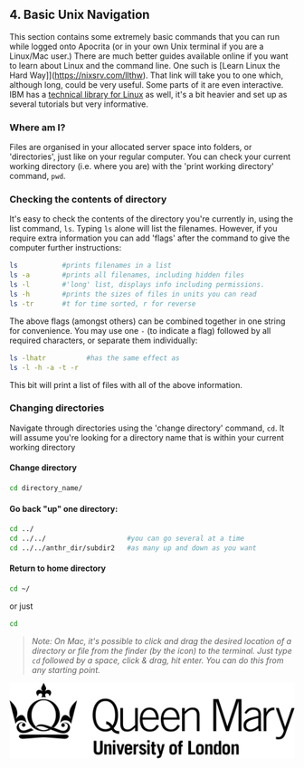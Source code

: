 ## 4. Basic Unix Navigation
This section contains some extremely basic commands that you can run while logged onto Apocrita (or in your own Unix terminal if you are a Linux/Mac user.) There are much better guides available online if you want to learn about Linux and the command line. One such is [Learn Linux the Hard Way]](https://nixsrv.com/llthw). That link will take you to one which, although long, could be very useful. Some parts of it are even interactive. IBM has a [technical library for Linux](http://www.ibm.com/developerworks/linux/library/) as well, it's a bit heavier and set up as several tutorials but very informative.

### Where am I?
Files are organised in your allocated server space into folders, or 'directories', just like on your regular computer. You can check your current working directory (i.e. where you are) with the 'print working directory' command, `pwd`.

### Checking the contents of directory
It's easy to check the contents of the directory you're currently in, using the list command, `ls`. Typing `ls` alone will list the filenames. However, if you require extra information you can add 'flags' after the command to give the computer further instructions:

```bash
ls           #prints filenames in a list
ls -a        #prints all filenames, including hidden files
ls -l        #'long' list, displays info including permissions.
ls -h        #prints the sizes of files in units you can read
ls -tr       #t for time sorted, r for reverse
```

The above flags (amongst others) can be combined together in one string for convenience. You may use one `-` (to indicate a flag) followed by all required characters, or separate them individually:
    
```bash
ls -lhatr          #has the same effect as 
ls -l -h -a -t -r
```
    
This bit will print a list of files with all of the above information.

### Changing directories
Navigate through directories using the 'change directory' command, `cd`.  It will assume you're looking for a directory name that is within your current working directory

#### Change directory

```bash
cd directory_name/
```

#### Go back "up" one directory: 

```bash
cd ../
cd ../../                    #you can go several at a time
cd ../../anthr_dir/subdir2   #as many up and down as you want
```

#### Return to home directory

```bash
cd ~/
```
or just 
    
```bash
cd
```

>*Note: On Mac, it's possible to click and drag the desired location of a directory or file from the finder (by the icon) to the terminal. Just type `cd` followed by a space, click & drag, hit enter. You can do this from any starting point.*

![QMUL logo](./img/qmul_logo.png)